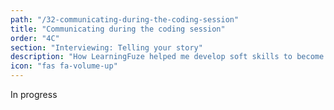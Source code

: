```yaml
---
path: "/32-communicating-during-the-coding-session"
title: "Communicating during the coding session"
order: "4C"
section: "Interviewing: Telling your story"
description: "How LearningFuze helped me develop soft skills to become an effective developer"
icon: "fas fa-volume-up"
---
```


In progress
